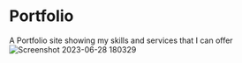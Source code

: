 # Portfolio
A Portfolio site showing my skills and services that I can offer
![Screenshot 2023-06-28 180329](https://github.com/WingsDavis/Portfolio/assets/68033916/f241a138-043f-4e62-a7fb-bb652fd64535)
